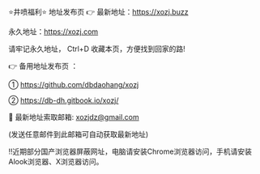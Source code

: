 ⭐️井喷福利⭐️ 地址发布页 👉 最新地址：https://xozj.buzz

永久地址：https://xozj.com

请牢记永久地址， Ctrl+D 收藏本页，方便找到回家的路!

👉 备用地址发布页 ：

① https://github.com/dbdaohang/xozj

② https://db-dh.gitbook.io/xozj/

📧 最新地址索取邮箱: xozjdz@gmail.com

(发送任意邮件到此邮箱可自动获取最新地址)

‼️近期部分国产浏览器屏蔽网址，电脑请安装Chrome浏览器访问，手机请安装Alook浏览器、X浏览器访问。
